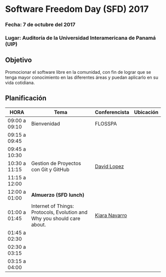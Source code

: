 # Software Freedom Day (SFD)  2017

### Fecha:  7 de octubre del 2017
### Lugar: Auditoría de la Universidad Interamericana de Panamá (UIP)

## Objetivo
Promocionar el software libre en la comunidad, 
con fin de lograr que se tenga mayor conocimiento en las 
diferentes áreas y puedan aplicarlo en su vida cotidiana.

## Planificación

|     HORA      |                                Tema                                  |  Conferencista | Ubicación|
|---------------|----------------------------------------------------------------------|----------------|----------|
| 09:00 a 09:10 | Bienvenidad| FLOSSPA||
| 09:15 a 09:45 ||||
| 09:45 a 10:30 ||||
| 10:30 a 11:15 |Gestion de Proyectos con Git y GitHub| [David Lopez](https://twitter.com/David25LO?lang=es)||
| 11:15 a 12:00 ||||
| 12:00 a 01:00 | __Almuerzo (SFD lunch)__ |||
| 01:00 a 01:45 |Internet of Things: Protocols, Evolution and Why you should care about.| [Kiara Navarro](https://twitter.com/ladykovalevsky?lang=es)||
| 01:45 a 02:30 ||||
| 02:30 a 03:15 ||||
| 03:15 a 04:00 ||||
